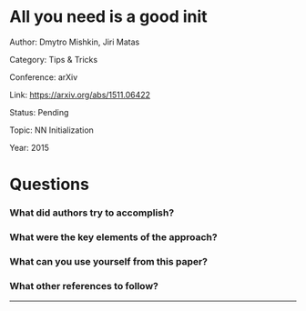 # All you need is a good init
Author: Dmytro Mishkin, Jiri Matas

Category: Tips & Tricks

Conference: arXiv

Link: https://arxiv.org/abs/1511.06422

Status: Pending

Topic: NN Initialization

Year: 2015

# Questions

### What did authors try to accomplish?

### What were the key elements of the approach?

### What can you use yourself from this paper?

### What other references to follow?

---